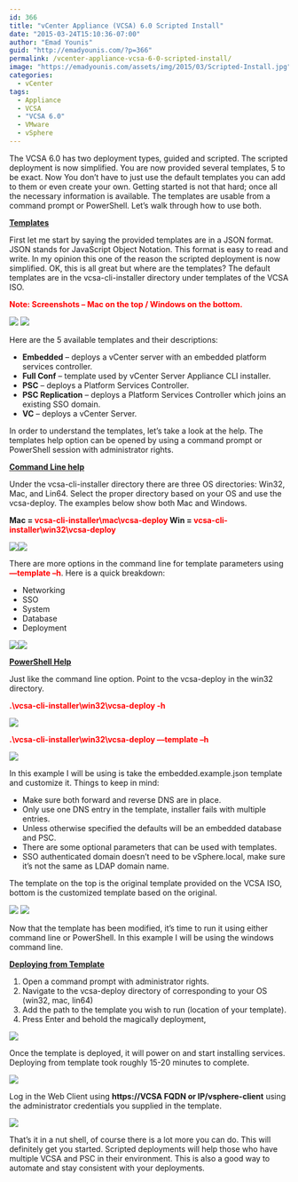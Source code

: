 ```yaml
---
id: 366
title: "vCenter Appliance (VCSA) 6.0 Scripted Install"
date: "2015-03-24T15:10:36-07:00"
author: "Emad Younis"
guid: "http://emadyounis.com/?p=366"
permalink: /vcenter-appliance-vcsa-6-0-scripted-install/
image: "https://emadyounis.com/assets/img/2015/03/Scripted-Install.jpg"
categories:
  - vCenter
tags:
  - Appliance
  - VCSA
  - "VCSA 6.0"
  - VMware
  - vSphere
---
```


The VCSA 6.0 has two deployment types, guided and scripted. The scripted deployment is now simplified. You are now provided several templates, 5 to be exact. Now You don’t have to just use the default templates you can add to them or even create your own. Getting started is not that hard; once all the necessary information is available. The templates are usable from a command prompt or PowerShell. Let’s walk through how to use both.

<span style="text-decoration: underline;">**Templates**</span>

First let me start by saying the provided templates are in a JSON format. JSON stands for JavaScript Object Notation. This format is easy to read and write. In my opinion this one of the reason the scripted deployment is now simplified. OK, this is all great but where are the templates? The default templates are in the vcsa-cli-installer directory under templates of the VCSA ISO.

<span style="color: #ff0000;">**Note: Screenshots – Mac on the top / Windows on the bottom.**</span>

[![](https://emadyounis.com/assets/img/2015/03/Templates.jpg?resize=767%2C330)](https://emadyounis.com/assets/img/2015/03/Templates.jpg) [![](https://emadyounis.com/assets/img/2015/03/Windows-Templates-e1426543601187.jpg?resize=767%2C534)](https://emadyounis.com/assets/img/2015/03/Windows-Templates.jpg)

Here are the 5 available templates and their descriptions:

- **Embedded** – deploys a vCenter server with an embedded platform services controller.
- **Full Conf** – template used by vCenter Server Appliance CLI installer.
- **PSC** – deploys a Platform Services Controller.
- **PSC Replication** – deploys a Platform Services Controller which joins an existing SSO domain.
- **VC** – deploys a vCenter Server.

In order to understand the templates, let’s take a look at the help. The templates help option can be opened by using a command prompt or PowerShell session with administrator rights.

<span style="text-decoration: underline;">**Command Line help**</span>

Under the vcsa-cli-installer directory there are three OS directories: Win32, Mac, and Lin64. Select the proper directory based on your OS and use the vcsa-deploy. The examples below show both Mac and Windows.

**Mac = <span style="color: #ff0000;">vcsa-cli-installer\\mac\\vcsa-deploy</span> Win = <span style="color: #ff0000;">vcsa-cli-installer\\win32\\vcsa-deploy</span>**

[![](https://emadyounis.com/assets/img/2015/03/VCSA-CMD-MAC-1.jpg?resize=1031%2C625)](https://emadyounis.com/assets/img/2015/03/VCSA-CMD-MAC-1.jpg)[![](https://emadyounis.com/assets/img/2015/03/VCSA-CMD-11.jpg?resize=1138%2C551)](https://emadyounis.com/assets/img/2015/03/VCSA-CMD-11.jpg)

There are more options in the command line for template parameters using <span style="color: #ff0000;">**––template –h**</span>. Here is a quick breakdown:

- Networking
- SSO
- System
- Database
- Deployment

[![](https://emadyounis.com/assets/img/2015/03/VCSA-CMD-MAC-2.jpg?resize=1141%2C611)](https://emadyounis.com/assets/img/2015/03/VCSA-CMD-MAC-2.jpg)[![](https://emadyounis.com/assets/img/2015/03/VCSA-CMD-TEMP.jpg?resize=1024%2C471)](https://emadyounis.com/assets/img/2015/03/VCSA-CMD-TEMP.jpg)

<span style="text-decoration: underline;">**PowerShell Help**</span>

Just like the command line option. Point to the vcsa-deploy in the win32 directory.

**<span style="color: #ff0000;">.\\vcsa-cli-installer\\win32\\vcsa-deploy -h</span>**

[![](https://emadyounis.com/assets/img/2015/03/Powershell-Help.jpg?resize=1017%2C546)](https://emadyounis.com/assets/img/2015/03/Powershell-Help.jpg)

<span style="color: #ff0000;"> **.\\vcsa-cli-installer\\win32\\vcsa-deploy ––template –h**</span>

[![](https://emadyounis.com/assets/img/2015/03/Powershell-Template-Help.jpg?resize=1015%2C526)](https://emadyounis.com/assets/img/2015/03/Powershell-Template-Help.jpg)

In this example I will be using is take the embedded.example.json template and customize it. Things to keep in mind:

- Make sure both forward and reverse DNS are in place.
- Only use one DNS entry in the template, installer fails with multiple entries.
- Unless otherwise specified the defaults will be an embedded database and PSC.
- There are some optional parameters that can be used with templates.
- SSO authenticated domain doesn’t need to be vSphere.local, make sure it’s not the same as LDAP domain name.

The template on the top is the original template provided on the VCSA ISO, bottom is the customized template based on the original.

[![](https://emadyounis.com/assets/img/2015/03/Before-Template.jpg?resize=815%2C632)](https://emadyounis.com/assets/img/2015/03/Before-Template.jpg) [![](https://emadyounis.com/assets/img/2015/03/After-Template.jpg?resize=805%2C847)](https://emadyounis.com/assets/img/2015/03/After-Template.jpg)

Now that the template has been modified, it’s time to run it using either command line or PowerShell. In this example I will be using the windows command line.

<span style="text-decoration: underline;">**Deploying from Template**</span>

1. Open a command prompt with administrator rights.
2. Navigate to the vcsa-deploy directory of corresponding to your OS (win32, mac, lin64)
3. Add the path to the template you wish to run (location of your template).
4. Press Enter and behold the magically deployment,

[![](https://emadyounis.com/assets/img/2015/03/Temp-Deploy.jpg?resize=1024%2C296)](https://emadyounis.com/assets/img/2015/03/Temp-Deploy.jpg)

Once the template is deployed, it will power on and start installing services. Deploying from template took roughly 15-20 minutes to complete.

[![](https://emadyounis.com/assets/img/2015/03/Scripted-Deploy.jpg?resize=1024%2C761)](https://emadyounis.com/assets/img/2015/03/Scripted-Deploy.jpg)

Log in the Web Client using **https://VCSA FQDN or IP/vsphere-client** using the administrator credentials you supplied in the template.

[![](https://emadyounis.com/assets/img/2015/03/Webclient.jpg?resize=1024%2C522)](https://emadyounis.com/assets/img/2015/03/Webclient.jpg)

That’s it in a nut shell, of course there is a lot more you can do. This will definitely get you started. Scripted deployments will help those who have multiple VCSA and PSC in their environment. This is also a good way to automate and stay consistent with your deployments.
